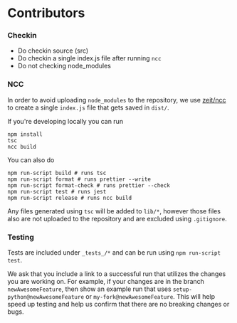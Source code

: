 # Contributors

### Checkin

- Do checkin source (src)
- Do checkin a single index.js file after running `ncc`
- Do not checking node_modules

### NCC

In order to avoid uploading `node_modules` to the repository, we use [zeit/ncc](https://github.com/zeit/ncc) to create a single `index.js` file that gets saved in `dist/`.

If you're developing locally you can run
```
npm install
tsc
ncc build
```
You can also do
```
npm run-script build # runs tsc
npm run-script format # runs prettier --write
npm run-script format-check # runs prettier --check
npm run-script test # runs jest
npm run-script release # runs ncc build
```

Any files generated using `tsc` will be added to `lib/*`, however those files also are not uploaded to the repository and are excluded using `.gitignore`.

### Testing

Tests are included under `_tests_/*` and can be run using `npm run-script test`.

We ask that you include a link to a successful run that utilizes the changes you are working on. For example, if your changes are in the branch `newAwesomeFeature`, then show an example run that uses `setup-python@newAwesomeFeature` or `my-fork@newAwesomeFeature`. This will help speed up testing and help us confirm that there are no breaking changes or bugs.